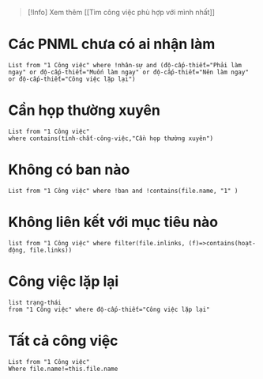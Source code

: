 > [!Info] Xem thêm
> [[Tìm công việc phù hợp với mình nhất]]
# Các PNML chưa có ai nhận làm
```dataview
List from "1 Công việc" where !nhân-sự and (độ-cấp-thiết="Phải làm ngay" or độ-cấp-thiết="Muốn làm ngay" or độ-cấp-thiết="Nên làm ngay" or độ-cấp-thiết="Công việc lặp lại")
```
# Cần họp thường xuyên
```dataview
List from "1 Công việc" 
where contains(tính-chất-công-việc,"Cần họp thường xuyên")
```
# Không có ban nào
```dataview
List from "1 Công việc" where !ban and !contains(file.name, "1" )
```

# Không liên kết với mục tiêu nào
```dataview
list from "1 Công việc" where filter(file.inlinks, (f)=>contains(hoạt-động, file.links))
```

# Công việc lặp lại
```dataview 
list trạng-thái
from "1 Công việc" where độ-cấp-thiết="Công việc lặp lại" 
```
# Tất cả công việc
```dataview
List from "1 Công việc" 
Where file.name!=this.file.name
```

